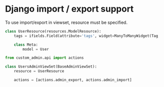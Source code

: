 # Django import / export support

To use import/export in viewset, resource must be specified.

```python
class UserResource(resources.ModelResource):
    tags = ifields.Field(attribute='tags', widget=ManyToManyWidget(Tag, field='name', separator=','))

    class Meta:
        model = User
```

```python
from custom_admin.api import actions

class UsersAdminViewSet(BaseAdminViewSet):
    resource = UserResource

    actions = [actions.admin_export, actions.admin_import]
```
